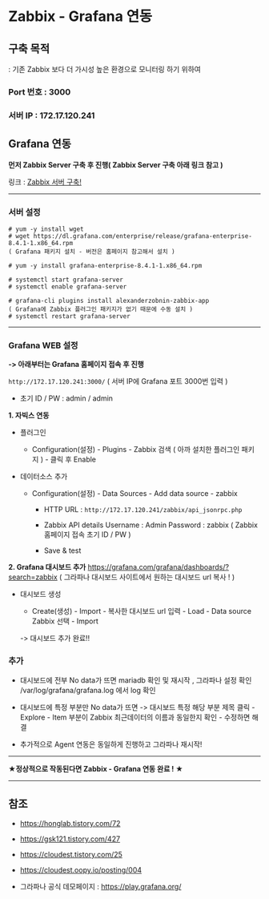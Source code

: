 # Zabbix - Grafana 연동

## 구축 목적
: 기존 Zabbix 보다 더 가시성 높은 환경으로 모니터링 하기 위하여


### Port 번호 : 3000
### 서버 IP : 172.17.120.241


## Grafana 연동

**먼저 Zabbix Server 구축 후 진행( Zabbix Server 구축 아래 링크 참고 )**

링크 : [Zabbix 서버 구축!][link]

[link]: https://github.com/Dawon2/Server-Practice/blob/main/Zabbix%20%EC%84%9C%EB%B2%84/Zabbix%20Server%20%EA%B5%AC%EC%B6%95.md

***
### 서버 설정
```
# yum -y install wget
# wget https://dl.grafana.com/enterprise/release/grafana-enterprise-8.4.1-1.x86_64.rpm
( Grafana 패키지 설치 - 버전은 홈페이지 참고해서 설치 )

# yum -y install grafana-enterprise-8.4.1-1.x86_64.rpm

# systemctl start grafana-server
# systemctl enable grafana-server

# grafana-cli plugins install alexanderzobnin-zabbix-app
( Grafana에 Zabbix 플러그인 패키지가 없기 때문에 수동 설치 )
# systemctl restart grafana-server

```
***
### Grafana WEB 설정
**-> 아래부터는 Grafana 홈페이지 접속 후 진행**

```http://172.17.120.241:3000/```
( 서버 IP에 Grafana 포트 3000번 입력 )

- 초기 ID / PW
: admin / admin


**1. 자빅스 연동**
- 플러그인
  - Configuration(설정) - Plugins - Zabbix 검색 ( 아까 설치한 플러그인 패키지 ) - 클릭 후 Enable

- 데이터소스 추가
  - Configuration(설정) - Data Sources - Add data source - zabbix
    - HTTP
      URL : ```http://172.17.120.241/zabbix/api_jsonrpc.php```

    - Zabbix API details
      Username : Admin
      Password : zabbix
      ( Zabbix 홈페이지 접속 초기 ID / PW )
    - Save & test

**2. Grafana 대시보드 추가**
https://grafana.com/grafana/dashboards/?search=zabbix
( 그라파나 대시보드 사이트에서 원하는 대시보드 url 복사 ! )

- 대시보드 생성
  - Create(생성) - Import - 복사한 대시보드 url 입력 - Load - Data source Zabbix 선택 - Import

  -> 대시보드 추가 완료!!

### 추가
- 대시보드에 전부 No data가 뜨면 mariadb 확인 및 재시작 , 그라파나 설정 확인
  /var/log/grafana/grafana.log 에서 log 확인

- 대시보드에 특정 부분만 No data가 뜨면
  -> 대시보드 특정 해당 부분 제목 클릭 - Explore - Item 부분이 Zabbix 최근데이터의 이름과 동일한지 확인 - 수정하면 해결

- 추가적으로 Agent 연동은 동일하게 진행하고 그라파나 재시작!

***
**★정상적으로 작동된다면 Zabbix - Grafana 연동 완료 ! ★**
***

## 참조
- https://honglab.tistory.com/72
- https://gsk121.tistory.com/427
- https://cloudest.tistory.com/25
- https://cloudest.oopy.io/posting/004

- 그라파나 공식 데모페이지 : https://play.grafana.org/
